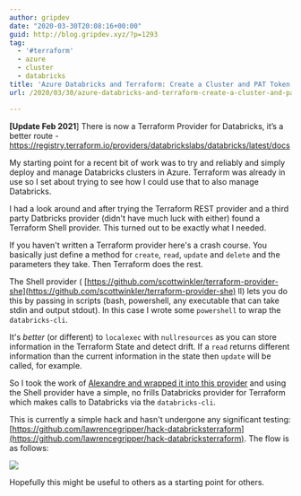```yaml
---
author: gripdev
date: "2020-03-30T20:08:16+00:00"
guid: http://blog.gripdev.xyz/?p=1293
tag:
  - '#terraform'
  - azure
  - cluster
  - databricks
title: 'Azure Databricks and Terraform: Create a Cluster and PAT Token'
url: /2020/03/30/azure-databricks-and-terraform-create-a-cluster-and-pat-token/

---
```

**\[Update Feb 2021**\] There is now a Terraform Provider for Databricks, it’s a better route - https://registry.terraform.io/providers/databrickslabs/databricks/latest/docs

My starting point for a recent bit of work was to try and reliably and simply deploy and manage Databricks clusters in Azure. Terraform was already in use so I set about trying to see how I could use that to also manage Databricks.

I had a look around and after trying the Terraform REST provider and a third party Datbricks provider (didn't have much luck with either) found a Terraform Shell provider. This turned out to be exactly what I needed.

If you haven't written a Terraform provider here's a crash course. You basically just define a method for `create`, `read`, `update` and `delete` and the parameters they take. Then Terraform does the rest.

The Shell provider ( [https://github.com/scottwinkler/terraform-provider-she](https://github.com/scottwinkler/terraform-provider-she) ll) lets you do this by passing in scripts (bash, powershell, any executable that can take stdin and output stdout). In this case I wrote some `powershell` to wrap the `databricks-cli`.

It's _better_ (or different) to `localexec` with `nullresources` as you can store information in the Terraform State and detect drift. If a `read` returns different information than the current information in the state then `update` will be called, for example.

So I took the work of [Alexandre and wrapped it into this provider](https://cloudarchitected.com/2020/01/provisioning-azure-databricks-and-pat-tokens-with-terraform/) and using the Shell provider have a simple, no frills Databricks provider for Terraform which makes calls to Databricks via the `databricks-cli`.

This is currently a simple hack and hasn't undergone any significant testing: [https://github.com/lawrencegripper/hack-databricksterraform](https://github.com/lawrencegripper/hack-databricksterraform). The flow is as follows:

![](/wp-content/uploads/2020/03/image.png?w=399)

Hopefully this might be useful to others as a starting point for others.
